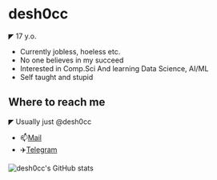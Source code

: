 # desh0cc

◤ 17 y.o. 
- Currently jobless, hoeless etc.
- No one believes in my succeed
- Interested in Comp.Sci And learning Data Science, AI/ML
- Self taught and stupid

## Where to reach me 

◤ Usually just @desh0cc
- 📫[Mail](desh0ccfuture@gmail.com)
- ✈️[Telegram](https://t.me/desh0cc)

![desh0cc's GitHub stats](https://github-readme-stats.vercel.app/api?username=desh0cc&show_icons=true&theme=transparent)
